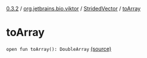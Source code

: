 [0.3.2](../../index.md) / [org.jetbrains.bio.viktor](../index.md) / [StridedVector](index.md) / [toArray](.)

# toArray

`open fun toArray(): DoubleArray` [(source)](https://github.com/JetBrains-Research/viktor/blob/0.3.2/src/main/kotlin/org/jetbrains/bio/viktor/StridedVector.kt#L421)